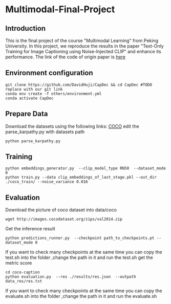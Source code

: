 # Multimodal-Final-Project
## Introduction
This is the final project of the course "Multimodal Learning" from Peking University.
In this project, we reproduce the results in the paper "Text-Only Training for Image Captioning using Noise-Injected CLIP" and enhance its performance.
The link of the code of origin paper is [here](https://github.com/DavidHuji/CapDec)
## Environment configuration
```
git clone https://github.com/DavidHuji/CapDec && cd CapDec #TODO replace with our git link
conda env create -f others/environment.yml
conda activate CapDec
```
## Prepare Data
Download the datasets using the following links: [COCO](https://www.kaggle.com/datasets/shtvkumar/karpathy-splits)
edit the parse_karpathy.py with datasets path
```
python parse_karpathy.py
```
## Training
```
python embeddings_generator.py  --clip_model_type RN50  --dataset_mode 0
python train.py --data clip_embeddings_of_last_stage.pkl --out_dir ./coco_train/ --noise_variance 0.016
```
## Evaluation

Download the picture of coco dataset into data/coco
```
wget http://images.cocodataset.org/zips/val2014.zip
```
Get the inference result
```
python predictions_runner.py  --checkpoint path_to_checkpoints.pt --dataset_mode 0
```
If you want to check many checkpoints at the same time you can copy the test.sh into the folder ,change the path in it and run the test.sh
get the metric score
```
cd coco-caption
python evaluation.py  --res ./results/res.json  --outpath data_res/res.txt
```
If you want to check many checkpoints at the same time you can copy the evaluate.sh into the folder ,change the path in it and run the evaluate.sh
